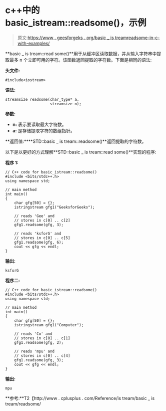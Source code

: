 # c++中的 basic_istream::readsome()，示例

> 原文:[https://www . geesforgeks . org/basic _ is treamreadsome-in-c-with-examples/](https://www.geeksforgeeks.org/basic_istreamreadsome-in-c-with-examples/)

**basic _ is tream::read some()**用于从缓冲区读取数据，并从输入字符串中提取最多 n 个立即可用的字符。该函数返回提取的字符数。下面是相同的语法:

**头文件:**

```
#include<iostream>

```

**语法:**

```
streamsize readsome(char_type* a,
                    streamsize n);

```

**参数:**

*   **n:** 表示要读取最大字符数。
*   **a:** 是存储提取字符的数组指针。

**返回值:****STD::basic _ is tream::readsome()**返回提取的字符数。

以下是以更好的方式理解**STD::basic _ is tream::read some()**实现的程序:

**程序 1:**

```
// C++ code for basic_istream::readsome()
#include <bits/stdc++.h>
using namespace std;

// main method
int main()
{
    char gfg[50] = {};
    istringstream gfg1("GeeksforGeeks");

    // reads 'Gee' and
    // stores in c[0] .. c[2]
    gfg1.readsome(gfg, 3);

    // reads 'ksforG' and
    // stores in c[0] .. c[5]
    gfg1.readsome(gfg, 6);
    cout << gfg << endl;
}
```

**输出:**

```
ksforG

```

**程序二:**

```
// C++ code for basic_istream::readsome()
#include <bits/stdc++.h>
using namespace std;

// main method
int main()
{
    char gfg[50] = {};
    istringstream gfg1("Computer");

    // reads 'Co' and
    // stores in c[0] .. c[1]
    gfg1.readsome(gfg, 2);

    // reads 'mpu' and
    // stores in c[0] .. c[4]
    gfg1.readsome(gfg, 3);
    cout << gfg << endl;
}
```

**输出:**

```
mpu

```

**参考:**T2【http://www . cplusplus . com/Reference/is tream/basic _ is tream/readsome/